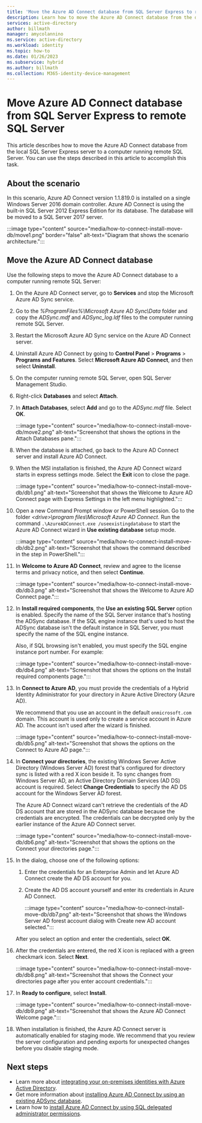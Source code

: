 ```yaml
---
title: 'Move the Azure AD Connect database from SQL Server Express to remote SQL Server'
description: Learn how to move the Azure AD Connect database from the default local SQL Server Express server to a computer running remote SQL Server.
services: active-directory
author: billmath
manager: amycolannino
ms.service: active-directory
ms.workload: identity
ms.topic: how-to
ms.date: 01/26/2023
ms.subservice: hybrid
ms.author: billmath
ms.collection: M365-identity-device-management
---
```


# Move Azure AD Connect database from SQL Server Express to remote SQL Server

This article describes how to move the Azure AD Connect database from the local SQL Server Express server to a computer running remote SQL Server. You can use the steps described in this article to accomplish this task.

## About the scenario

In this scenario, Azure AD Connect version 1.1.819.0 is installed on a single Windows Server 2016 domain controller. Azure AD Connect is using the built-in SQL Server 2012 Express Edition for its database. The database will be moved to a SQL Server 2017 server.

:::image type="content" source="media/how-to-connect-install-move-db/move1.png" border="false" alt-text="Diagram that shows the scenario architecture.":::

## Move the Azure AD Connect database

Use the following steps to move the Azure AD Connect database to a computer running remote SQL Server:

1. On the Azure AD Connect server, go to **Services** and stop the Microsoft Azure AD Sync service.
1. Go to the *%ProgramFiles%\Microsoft Azure AD Sync\Data* folder and copy the *ADSync.mdf* and *ADSync_log.ldf* files to the computer running remote SQL Server.
1. Restart the Microsoft Azure AD Sync service on the Azure AD Connect server.
1. Uninstall Azure AD Connect by going to **Control Panel** > **Programs** > **Programs and Features**. Select **Microsoft Azure AD Connect**, and then select **Uninstall**.
1. On the computer running remote SQL Server, open SQL Server Management Studio.
1. Right-click **Databases** and select **Attach**.
1. In **Attach Databases**, select **Add** and go to the *ADSync.mdf* file. Select **OK**.

   :::image type="content" source="media/how-to-connect-install-move-db/move2.png" alt-text="Screenshot that shows the options in the Attach Databases pane.":::

1. When the database is attached, go back to the Azure AD Connect server and install Azure AD Connect.
1. When the MSI installation is finished, the Azure AD Connect wizard starts in express settings mode. Select the **Exit** icon to close the page.

   :::image type="content" source="media/how-to-connect-install-move-db/db1.png" alt-text="Screenshot that shows the Welcome to Azure AD Connect page with Express Settings in the left menu highlighted.":::

1. Open a new Command Prompt window or PowerShell session. Go to the folder *\<drive>\program files\Microsoft Azure AD Connect*. Run the command `.\AzureADConnect.exe /useexistingdatabase` to start the Azure AD Connect wizard in **Use existing database** setup mode.

   :::image type="content" source="media/how-to-connect-install-move-db/db2.png" alt-text="Screenshot that shows the command described in the step in PowerShell.":::

1. In **Welcome to Azure AD Connect**, review and agree to the license terms and privacy notice, and then select **Continue**.

   :::image type="content" source="media/how-to-connect-install-move-db/db3.png" alt-text="Screenshot that shows the Welcome to Azure AD Connect page.":::

1. In **Install required components**, the **Use an existing SQL Server** option is enabled. Specify the name of the SQL Server instance that's hosting the ADSync database. If the SQL engine instance that's used to host the ADSync database isn't the default instance in SQL Server, you must specify the name of the SQL engine instance.

   Also, if SQL browsing isn't enabled, you must specify the SQL engine instance port number. For example:

   :::image type="content" source="media/how-to-connect-install-move-db/db4.png" alt-text="Screenshot that shows the options on the Install required components page.":::

1. In **Connect to Azure AD**, you must provide the credentials of a Hybrid Identity Administrator for your directory in Azure Active Directory (Azure AD).

   We recommend that you use an account in the default `onmicrosoft.com` domain. This account is used only to create a service account in Azure AD. The account isn't used after the wizard is finished.

   :::image type="content" source="media/how-to-connect-install-move-db/db5.png" alt-text="Screenshot that shows the options on the Connect to Azure AD page.":::

1. In **Connect your directories**, the existing Windows Server Active Directory (Windows Server AD) forest that's configured for directory sync is listed with a red X icon beside it. To sync changes from Windows Server AD, an Active Directory Domain Services (AD DS) account is required. Select **Change Credentials** to specify the AD DS account for the Windows Server AD forest.

   The Azure AD Connect wizard can't retrieve the credentials of the AD DS account that are stored in the ADSync database because the credentials are encrypted. The credentials can be decrypted only by the earlier instance of the Azure AD Connect server.

   :::image type="content" source="media/how-to-connect-install-move-db/db6.png" alt-text="Screenshot that shows the options on the Connect your directories page.":::

1. In the dialog, choose one of the following options:

   1. Enter the credentials for an Enterprise Admin and let Azure AD Connect create the AD DS account for you.
   1. Create the AD DS account yourself and enter its credentials in Azure AD Connect.

      :::image type="content" source="media/how-to-connect-install-move-db/db7.png" alt-text="Screenshot that shows the Windows Server AD forest account dialog with Create new AD account selected.":::

   After you select an option and enter the credentials, select **OK**.

1. After the credentials are entered, the red X icon is replaced with a green checkmark icon. Select **Next**.

   :::image type="content" source="media/how-to-connect-install-move-db/db8.png" alt-text="Screenshot that shows the Connect your directories page after you enter account credentials.":::

1. In **Ready to configure**, select **Install**.

   :::image type="content" source="media/how-to-connect-install-move-db/db9.png" alt-text="Screenshot that shows the Azure AD Connect Welcome page.":::

1. When installation is finished, the Azure AD Connect server is automatically enabled for staging mode. We recommend that you review the server configuration and pending exports for unexpected changes before you disable staging mode.

## Next steps

- Learn more about [integrating your on-premises identities with Azure Active Directory](../whatis-hybrid-identity.md).
- Get more information about [installing Azure AD Connect by using an existing ADSync database](how-to-connect-install-existing-database.md).
- Learn how to [install Azure AD Connect by using SQL delegated administrator permissions](how-to-connect-install-sql-delegation.md).

